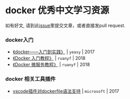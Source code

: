 # docker 优秀中文学习资源


如有好文, 请到此[issue](https://github.com/DanielChan27/awesome-docker-cn/issues/new)里提交文章，或者直接发pull request.

### docker入门

* [《docker——入门到实践》](https://docker_practice.gitee.io/) | `yeasy` | 2017
* [《Docker 入门教程》](http://www.ruanyifeng.com/blog/2018/02/docker-tutorial.html) | `ruanyf` | 2018
* [《Docker 微服务教程》](http://www.ruanyifeng.com/blog/2018/02/docker-wordpress-tutorial.html) | `ruanyf` | 2018

### docker 相关工具插件

* [vscode插件对dockerfile语法支持](https://code.visualstudio.com/docs/azure/docker) | `microsoft` | 2017

